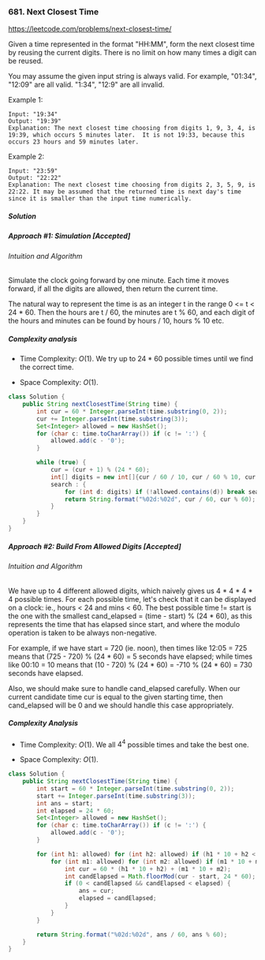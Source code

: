 ### 681. Next Closest Time

https://leetcode.com/problems/next-closest-time/

Given a time represented in the format "HH:MM", form the next closest time by reusing the current digits. There is no limit on how many times a digit can be reused.

You may assume the given input string is always valid. For example, "01:34", "12:09" are all valid. "1:34", "12:9" are all invalid.

Example 1:
```
Input: "19:34"
Output: "19:39"
Explanation: The next closest time choosing from digits 1, 9, 3, 4, is 19:39, which occurs 5 minutes later.  It is not 19:33, because this occurs 23 hours and 59 minutes later.
```
Example 2:
```
Input: "23:59"
Output: "22:22"
Explanation: The next closest time choosing from digits 2, 3, 5, 9, is 22:22. It may be assumed that the returned time is next day's time since it is smaller than the input time numerically.
```

##### Solution

##### Approach #1: Simulation [Accepted]
###### Intuition and Algorithm

Simulate the clock going forward by one minute. Each time it moves forward, if all the digits are allowed, then return the current time.

The natural way to represent the time is as an integer t in the range 0 <= t < 24 * 60. Then the hours are t / 60, the minutes are t % 60, and each digit of the hours and minutes can be found by hours / 10, hours % 10 etc.

##### Complexity analysis
- Time Complexity: $O(1)$. We try up to $24 * 60$ possible times until we find the correct time.

- Space Complexity: $O(1)$.



```java
class Solution {
    public String nextClosestTime(String time) {
        int cur = 60 * Integer.parseInt(time.substring(0, 2));
        cur += Integer.parseInt(time.substring(3));
        Set<Integer> allowed = new HashSet();
        for (char c: time.toCharArray()) if (c != ':') {
            allowed.add(c - '0');
        }

        while (true) {
            cur = (cur + 1) % (24 * 60);
            int[] digits = new int[]{cur / 60 / 10, cur / 60 % 10, cur % 60 / 10, cur % 60 % 10};
            search : {
                for (int d: digits) if (!allowed.contains(d)) break search;
                return String.format("%02d:%02d", cur / 60, cur % 60);
            }
        }
    }
}
```

##### Approach #2: Build From Allowed Digits [Accepted]
###### Intuition and Algorithm

We have up to 4 different allowed digits, which naively gives us 4 * 4 * 4 * 4 possible times. For each possible time, let's check that it can be displayed on a clock: ie., hours < 24 and mins < 60. The best possible time != start is the one with the smallest cand_elapsed = (time - start) % (24 * 60), as this represents the time that has elapsed since start, and where the modulo operation is taken to be always non-negative.

For example, if we have start = 720 (ie. noon), then times like 12:05 = 725 means that (725 - 720) % (24 * 60) = 5 seconds have elapsed; while times like 00:10 = 10 means that (10 - 720) % (24 * 60) = -710 % (24 * 60) = 730 seconds have elapsed.

Also, we should make sure to handle cand_elapsed carefully. When our current candidate time cur is equal to the given starting time, then cand_elapsed will be 0 and we should handle this case appropriately.

##### Complexity Analysis

- Time Complexity: $O(1)$. We all $4^4$  possible times and take the best one.

- Space Complexity: $O(1)$.

```java
class Solution {
    public String nextClosestTime(String time) {
        int start = 60 * Integer.parseInt(time.substring(0, 2));
        start += Integer.parseInt(time.substring(3));
        int ans = start;
        int elapsed = 24 * 60;
        Set<Integer> allowed = new HashSet();
        for (char c: time.toCharArray()) if (c != ':') {
            allowed.add(c - '0');
        }

        for (int h1: allowed) for (int h2: allowed) if (h1 * 10 + h2 < 24) {
            for (int m1: allowed) for (int m2: allowed) if (m1 * 10 + m2 < 60) {
                int cur = 60 * (h1 * 10 + h2) + (m1 * 10 + m2);
                int candElapsed = Math.floorMod(cur - start, 24 * 60);
                if (0 < candElapsed && candElapsed < elapsed) {
                    ans = cur;
                    elapsed = candElapsed;
                }
            }
        }

        return String.format("%02d:%02d", ans / 60, ans % 60);
    }
}
```